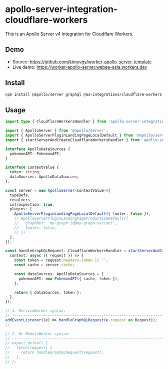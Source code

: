 # apollo-server-integration-cloudflare-workers

This is an Apollo Server v4 integration for Cloudflare Workers.

## Demo

- Source: https://github.com/kimyvgy/worker-apollo-server-template
- Live demo: https://worker-apollo-server.webee-asia.workers.dev

## Install

```bash
npm install @apollo/server graphql @as-integrations/cloudflare-workers
```

## Usage

```typescript
import type { CloudflareWorkersHandler } from 'apollo-server-integration-cloudflare-workers';

import { ApolloServer } from '@apollo/server';
import { ApolloServerPluginLandingPageLocalDefault } from '@apollo/server/plugin/landingPage/default';
import { startServerAndCreateCloudflareWorkersHandler } from 'apollo-server-integration-cloudflare-workers';

interface ApolloDataSources {
  pokemonAPI: PokemonAPI;
}

interface ContextValue {
  token: string;
  dataSources: ApolloDataSources;
};

const server = new ApolloServer<ContextValue>({
  typeDefs,
  resolvers,
  introspection: true,
  plugins: [
    ApolloServerPluginLandingPageLocalDefault({ footer: false }),
    // ApolloServerPluginLandingPageProductionDefault({
    //   graphRef: 'my-graph-id@my-graph-variant',
    //   footer: false,
    // })
  ],
});

const handleGraphQLRequest: CloudflareWorkersHandler = startServerAndCreateCloudflareHandler(server, {
  context: async ({ request }) => {
    const token = request.headers.token || '';
    const cache = server.cache;

    const dataSources: ApolloDataSources = {
      pokemonAPI: new PokemonAPI({ cache, token }),
    };

    return { dataSources, token };
  },
});

// 1. ServiceWorker syntax:
// --------------------------------------------------------------------
addEventListener((e) => handleGraphQLRequest(e.request as Request));
// --------------------------------------------------------------------

// 2. Or ModuleWorker syntax:
// --------------------------------------------------------------------
// export default {
//   fetch(request) {
//     return handleGraphQLRequest(request);
//   },
// };
```
